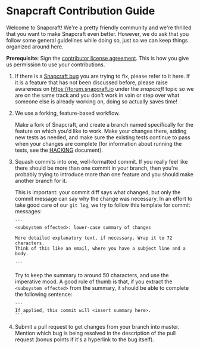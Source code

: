 # Snapcraft Contribution Guide

Welcome to Snapcraft! We're a pretty friendly community and we're thrilled that
you want to make Snapcraft even better. However, we do ask that you follow some
general guidelines while doing so, just so we can keep things organized around
here.

**Prerequisite:** Sign the [contributor license agreement][1]. This is how you
give us permission to use your contributions.

1. If there is a [Snapcraft bug][2] you are trying to fix, please refer to
   it here. If it is a feature that has not been discussed before, please
   raise awareness on https://forum.snapcraft.io under the *snapcraft* topic
   so we are on the same track and you don't work in vain or step over what
   someone else is already working on, doing so actually saves time!

2. We use a forking, feature-based workflow.

   Make a fork of Snapcraft, and create a branch named specifically for the
   feature on which you'd like to work. Make your changes there, adding new
   tests as needed, and make sure the existing tests continue to pass when your
   changes are complete (for information about running the tests, see the
   [HACKING][3] document).

3. Squash commits into one, well-formatted commit. If you really feel like there
   should be more than one commit in your branch, then you're probably trying to
   introduce more than one feature and you should make another branch for
   it.

   This is important: your commit diff says what changed, but only the commit
   message can say why the change was necessary. In an effort to take good care
   of our `git log`, we try to follow this template for commit messages:


       ```
       <subsystem effected>: lower-case summary of changes

       More detailed explanatory text, if necessary. Wrap it to 72 characters.
       Think of this like an email, where you have a subject line and a body.

       ```

   Try to keep the summary to around 50 characters, and use the imperative mood.
   A good rule of thumb is that, if you extract the `<subsystem effected>` from
   the summary, it should be able to complete the following sentence:

       ```
       If applied, this commit will <insert summary here>.
       ```

4. Submit a pull request to get changes from your branch into master. Mention
   which bug is being resolved in the description of the pull request (bonus
   points if it's a hyperlink to the bug itself).

[1]: http://www.ubuntu.com/legal/contributors/
[2]: https://bugs.launchpad.net/snapcraft
[3]: HACKING.md
